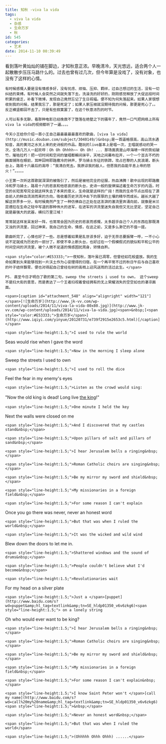 ```yaml
---
title: 知秋 -viva la vida
tags:
  - viva la vida
  - 杂感
  - 生命万岁
  - 秋
id: 545
categories:
  - 艺术
date: 2014-11-10 00:39:49
---
```


看到落叶黄灿灿的铺在脚边，才知秋意正浓。早晚清冷，天光悠远，适合两个人一起散散步压压马路什么的。过去也曾有过几次，但今年算是没戏了，没有对象，也没有了这样的心情。

	有时候感慨人要是没有情感多好，没有忧虑、烦恼、压抑、羁绊，过自己想过的生活，没有一切纠结的束缚。有时候人会突然之间就失落下去，洗澡洗的好好的，刚刚感觉释放了大促这段时间积累的疲乏，补看下微博，发现自己竟然忘记了生日祝福。便不知为何失落起来。如果人家很想收到我的问候，结果我忘了，那是死定了；如果人家压根就没期待我的问候，那更是死心了。。反正横竖都回不去了，只是有些寂寞罢了，在这个秋意浓烈的时节。

	人可以有多无聊，看那种电影已经挽救不了堕落在绝壁之下的骚年了，竟然一口气把网络上所有viva la vida的视频都听了一遍。。。。

	今天小王给你介绍一首小王自己最最最最最喜欢的歌曲，[viva la vida](http://music.douban.com/subject/3040149/)&nbsp;是一首逼格很高，高山流水遇知音，高的黄河之水天上来的史诗般的作品。酷玩的live基本上是唱一次，主唱就感动的哭一次，全场几万人一起欢呼：Oh Oh Ohhhh~~ Oh Oh! ... 那场面真是山呼海啸一样的势如破竹，摧枯拉朽！把一切时间和空间的皱褶都瞬间抹平，天地之间幕布拉开，一个一个亘古不朽的画面铺陈在眼前，耳畔回响耶路撒冷的钟声，罗马骑士东征的铁蹄，攻占巴黎的人民浪潮，断头台上，路易十六最后的高呼：“我清白死去。我原谅我的敌人，但愿我的血能平息上帝的怒火！”。。。。。

	小王第一次听这首歌就深深的被吸引了，然后是被他完全的征服，热血沸腾！歌中出现的耶路撒冷和罗马骑士，路易十六的悲哀和他悲哀的断头台，史诗一般的旋律描述着生命万岁的内涵，时空的长短宽窄完全就这样失去了本来的意义，生命就是这样的广阔！而我的生命节点出现在了源自前人的鲜血流淌而来的方向，吸收着历史洪流冲击下的厚厚的土壤的精华而成长。越长大越了解这世界多一分，有时候竟然产生了一种仿佛自己正处在这澎湃的激流里奔涌向前，就像是米兰昆德拉在生命之轻中写道的那种伟大的进军，在进军的洪流里迷失自我但又无比坚定，坚定自己就是最强大的武器，横扫万里江域！

	常常就这样发呆发好一阵，也常常会因为历史的悲哀而感慨，太多超乎自己个人的东西在那既清又浊的洪流里，回过神来，我自己的生命，情感，在这之前，又是多么渺茫的不值一提。

	歌曲听完了，心情也好了一些。总是想着如果是乱世该多好，迫于无奈总要振臂一呼，一不小心说不定就成为历史的一部分了。即使不幸上断头台，也好过在一个假模假式的貌似和平和公平的时间空间的洪流里，被个人微不足道的情感困扰周身，矫情自矜。

	<span style="color:#E53333;">一夜知秋，落叶虽已凋零，但曾经如花般盛放。我的生命如果到头来能够找到一片沃土作为心安理得的归宿，在一个再平常不过的秋日午后与自己喜欢的叶子结伴飘零，便也对得起自己曾经在树的高梢上迎风送雨的活过此生。</span> 

	PS. 直至今日才明白了歌的第二句，sweep the streets i used to own， 这个sweep不是扫大街的意思，而是表达了一个王者扫视着曾经拥有的无上荣耀消失的空空如也的凄凉画面。

	<span>[caption id="attachment_548" align="alignright" width="121"]</span>[![生命万岁](http://www.jk-vv.com/wp-content/uploads/2014/11/viva-la-vida-80x80.jpg)](http://www.jk-vv.com/wp-content/uploads/2014/11/viva-la-vida.jpg)<span>&nbsp;[<span style="color:#E53333;">生命万岁</span>](http://www.iqiyi.com/yinyue/20120731/e739f2915e2653c5.html)[/caption]</span> 

	<span style="line-height:1.5;">I used to rule the world
Seas would rise when I gave the word&nbsp;</span> 

	<span style="line-height:1.5;">Now in the morning I sleep alone
Sweep the streets I used to own&nbsp;</span> 

	<span style="line-height:1.5;">I used to roll the dice
Feel the fear in my enemy's eyes&nbsp;</span> 

	<span style="line-height:1.5;">Listen as the crowd would sing:
"Now the old king is dead! Long live </span>[the king](http://www.baidu.com/s?wd=the%20king&amp;hl_tag=textlink&amp;tn=SE_hldp01350_v6v6zkg6)<span style="line-height:1.5;">!"&nbsp;</span> 

	<span style="line-height:1.5;">One minute I held the key
Next the walls were closed on me&nbsp;</span> 

	<span style="line-height:1.5;">And I discovered that my castles stand&nbsp;</span> 

	<span style="line-height:1.5;">Upon pillars of salt and pillars of sand&nbsp;</span> 

	<span style="line-height:1.5;">I hear Jerusalem bells a ringing&nbsp;</span> 

	<span style="line-height:1.5;">Roman Catholic choirs are singing&nbsp;</span> 

	<span style="line-height:1.5;">Be my mirror my sword and shield&nbsp;</span> 

	<span style="line-height:1.5;">My missionaries in a foreign field&nbsp;</span> 

	<span style="line-height:1.5;">For some reason I can't explain
Once you go there was never, never an honest word&nbsp;</span> 

	<span style="line-height:1.5;">But that was when I ruled the world&nbsp;</span> 

	<span style="line-height:1.5;">It was the wicked and wild wind
Blew down the doors to let me in.&nbsp;</span> 

	<span style="line-height:1.5;">Shattered windows and the sound of drums&nbsp;</span> 

	<span style="line-height:1.5;">People couldn't believe what I'd become&nbsp;</span> 

	<span style="line-height:1.5;">Revolutionaries wait
For my head on a silver plate&nbsp;</span> 

	<span style="line-height:1.5;">Just a </span>[puppet](http://www.baidu.com/s?wd=puppet&amp;hl_tag=textlink&amp;tn=SE_hldp01350_v6v6zkg6)<span style="line-height:1.5;"> on a lonely string
Oh who would ever want to be king?&nbsp;</span> 

	<span style="line-height:1.5;">I hear Jerusalem bells a ringing&nbsp;</span> 

	<span style="line-height:1.5;">Roman Catholic choirs are singing&nbsp;</span> 

	<span style="line-height:1.5;">Be my mirror my sword and shield&nbsp;</span> 

	<span style="line-height:1.5;">My missionaries in a foreign field&nbsp;</span> 

	<span style="line-height:1.5;">For some reason I can't explain&nbsp;</span> 

	<span style="line-height:1.5;">I know Saint Peter won't </span>[call my name](http://www.baidu.com/s?wd=call%20my%20name&amp;hl_tag=textlink&amp;tn=SE_hldp01350_v6v6zkg6)<span style="line-height:1.5;">&nbsp;</span> 

	<span style="line-height:1.5;">Never an honest word&nbsp;</span> 

	<span style="line-height:1.5;">But that was when I ruled the world</span> 

	<span style="line-height:1.5;">(Ohhhhh Ohhh Ohhh) ......</span> 